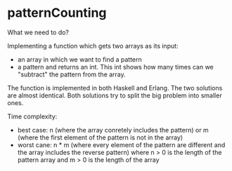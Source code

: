 # patternCounting

What we need to do?

Implementing a function which gets two arrays as its input:
 - an array in which we want to find a pattern
 - a pattern
and returns an int. This int shows how many times can we "subtract" the pattern from the array.

The function is implemented in both Haskell and Erlang. The two solutions are almost identical.
Both solutions try to split the big problem into smaller ones.

Time complexity:
- best case: n (where the array conretely includes the pattern) or m (where the first element of the pattern is not in the array)
- worst cane: n * m (where every element of the pattern are different and the array includes the reverse pattern)
 where n > 0 is the length of the pattern array and m > 0 is the length of the array
